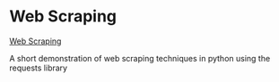 # Web Scraping

[Web Scraping](https://nbviewer.jupyter.org/github/stephentaul22/Web-Scraping/blob/main/Web%20Scraping.ipynb)

A short demonstration of web scraping techniques in python using the requests library
